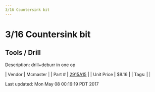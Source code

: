 ```yaml
---
3/16 Countersink bit
---
```

# 3/16 Countersink bit
## Tools / Drill
Description: 	drill+deburr in one op 

| Vendor | Mcmaster | 
| Part # | [2915A15](https://www.mcmaster.com/#2915A15) | 
| Unit Price | $8.16 | 
| Tags: |  | 

Last updated: Mon May 08 00:16:19 PDT 2017
